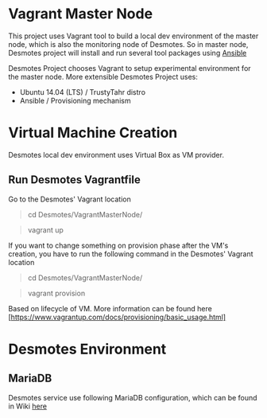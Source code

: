 # Vagrant Master Node 
This project uses Vagrant tool to build a local dev environment of the master node, which is also the monitoring node of Desmotes. So in master node, Desmotes project will install and run several tool packages using [Ansible](https://www.ansible.com/)

Desmotes Project chooses Vagrant to setup experimental environment for the master node. More extensible Desmotes Project uses: 
* Ubuntu 14.04 (LTS) / TrustyTahr distro
* Ansible / Provisioning mechanism

# Virtual Machine Creation 
Desmotes local dev environment uses Virtual Box as VM provider.

## Run Desmotes Vagrantfile

Go to the Desmotes' Vagrant location
 
> cd Desmotes/VagrantMasterNode/

> vagrant up

If you want to change something on provision phase after the VM's creation, you have to run the following command in the Desmotes' Vagrant location

> cd Desmotes/VagrantMasterNode/

> vagrant provision

Based on lifecycle of VM. More information can be found here [https://www.vagrantup.com/docs/provisioning/basic_usage.html]


# Desmotes Environment

## MariaDB

Desmotes service use following MariaDB configuration, which can be found in Wiki [here](https://github.com/Desmotes/VagrantMasterNode/wiki/MariaDB)


